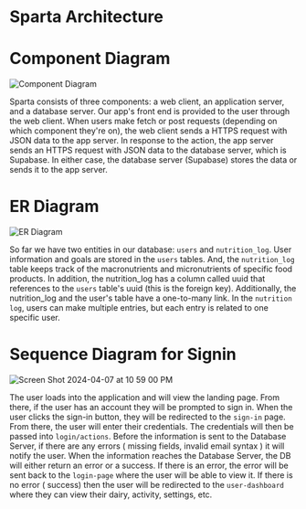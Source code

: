 # Sparta Architecture

# Component Diagram
![Component Diagram](https://github.com/topics-sparta/topics-repo/assets/91035430/8a3eed9d-9232-4fe5-b4a3-1db11679ea7b)

Sparta consists of three components: a web client, an application server, and a database server. Our app's front end is provided to the user through the web client. When users make fetch or post requests (depending on which component they're on), the web client sends a HTTPS request with JSON data to the app server. In response to the action, the app server sends an HTTPS request with  JSON data to the database server, which is Supabase. In either case, the database server (Supabase) stores the data or sends it to the app server. 




# ER Diagram

![ER Diagram](https://github.com/topics-sparta/topics-repo/assets/91035430/e5848af0-f755-4440-a3ba-e225d8f5eb6c)

So far we have two entities in our database: `users` and `nutrition_log`. User information and goals are stored in the `users` tables. And, the `nutrition_log` table keeps track of the macronutrients and micronutrients of specific food products. In addition, the nutrition_log has a column called uuid that references to the `users` table's uuid (this is the foreign key). Additionally, the nutrition_log and the user's table have a one-to-many link. In the `nutrition log`, users can make multiple entries, but each entry is related to one specific user. 


# Sequence Diagram for Signin

![Screen Shot 2024-04-07 at 10 59 00 PM](https://github.com/topics-sparta/topics-repo/assets/91035430/7ec99587-7308-44e4-b5cf-b30bb0abc1df)





The user loads into the application and will view the landing page. From there, if the user has an account they will be prompted to sign in. When the user clicks the sign-in button, they will be redirected to the `sign-in` page. From there, the user will enter their credentials. The credentials will then be passed into `login/actions`. Before the information is sent to the Database Server, if there are any errors ( missing fields, invalid email syntax ) it will notify the user. When the information reaches the Database Server, the DB will either return an error or a success. If there is an error, the error will be sent back to the `login-page` where the user will be able to view it. If there is no error ( success) then the user will be redirected to the `user-dashboard` where they can view their dairy, activity, settings, etc.
